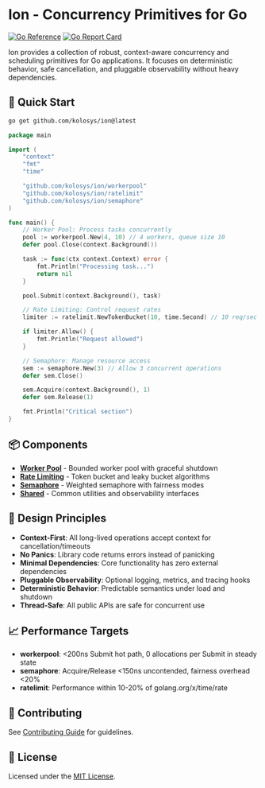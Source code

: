# Ion - Concurrency Primitives for Go

[![Go Reference](https://pkg.go.dev/badge/github.com/kolosys/ion.svg)](https://pkg.go.dev/github.com/kolosys/ion)
[![Go Report Card](https://goreportcard.com/badge/github.com/kolosys/ion)](https://goreportcard.com/report/github.com/kolosys/ion)

Ion provides a collection of robust, context-aware concurrency and scheduling primitives for Go applications. It focuses on deterministic behavior, safe cancellation, and pluggable observability without heavy dependencies.

## 🚀 Quick Start

```bash
go get github.com/kolosys/ion@latest
```

```go
package main

import (
    "context"
    "fmt"
    "time"

    "github.com/kolosys/ion/workerpool"
    "github.com/kolosys/ion/ratelimit"
    "github.com/kolosys/ion/semaphore"
)

func main() {
    // Worker Pool: Process tasks concurrently
    pool := workerpool.New(4, 10) // 4 workers, queue size 10
    defer pool.Close(context.Background())

    task := func(ctx context.Context) error {
        fmt.Println("Processing task...")
        return nil
    }

    pool.Submit(context.Background(), task)

    // Rate Limiting: Control request rates
    limiter := ratelimit.NewTokenBucket(10, time.Second) // 10 req/sec

    if limiter.Allow() {
        fmt.Println("Request allowed")
    }

    // Semaphore: Manage resource access
    sem := semaphore.New(3) // Allow 3 concurrent operations
    defer sem.Close()

    sem.Acquire(context.Background(), 1)
    defer sem.Release(1)

    fmt.Println("Critical section")
}
```

## 📦 Components

- **[Worker Pool](workerpool/)** - Bounded worker pool with graceful shutdown
- **[Rate Limiting](ratelimit/)** - Token bucket and leaky bucket algorithms  
- **[Semaphore](semaphore/)** - Weighted semaphore with fairness modes
- **[Shared](shared/)** - Common utilities and observability interfaces

## 🎯 Design Principles

- **Context-First**: All long-lived operations accept context for cancellation/timeouts
- **No Panics**: Library code returns errors instead of panicking
- **Minimal Dependencies**: Core functionality has zero external dependencies
- **Pluggable Observability**: Optional logging, metrics, and tracing hooks
- **Deterministic Behavior**: Predictable semantics under load and shutdown
- **Thread-Safe**: All public APIs are safe for concurrent use

## 📈 Performance Targets

- **workerpool**: <200ns Submit hot path, 0 allocations per Submit in steady state
- **semaphore**: Acquire/Release <150ns uncontended, fairness overhead <20%
- **ratelimit**: Performance within 10-20% of golang.org/x/time/rate

## 🤝 Contributing

See [Contributing Guide](https://github.com/kolosys/ion/blob/main/CONTRIBUTING.md) for guidelines.

## 📄 License

Licensed under the [MIT License](https://github.com/kolosys/ion/blob/main/LICENSE).
